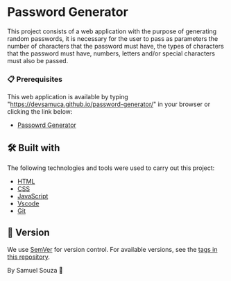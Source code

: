 # Password Generator

This project consists of a web application with the purpose of generating random passwords, it is necessary for the user to pass as parameters the number of characters that the password must have, the types of characters that the password must have, numbers, letters and/or special characters must also be passed.

### 📋 Prerequisites

This web application is available by typing "https://devsamuca.github.io/password-generator/" in your browser or clicking the link below:

* [Passowrd Generator](https://bit.ly/gerador-de-senha)

## 🛠️ Built with

The following technologies and tools were used to carry out this project:

* [HTML](https://www.w3schools.com/html/default.asp) 
* [CSS](https://www.w3schools.com/css/default.asp)
* [JavaScript](https://www.w3schools.com/js/default.asp)
* [Vscode](https://code.visualstudio.com/)
* [Git](https://git-scm.com/)


## 📌 Version

We use [SemVer](http://semver.org/) for version control. For available versions, see the [tags in this repository](https://github.com/devsamuca/password-generator/tags). 

By Samuel Souza 🌹

